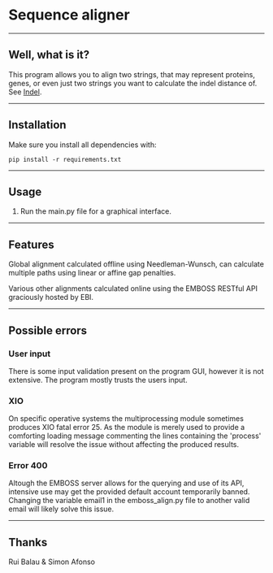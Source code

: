 # Sequence aligner

----
## Well, what is it?
This program allows you to align two strings, that may represent proteins, genes, or even just two strings you want to calculate the indel distance of.
See [Indel](https://en.wikipedia.org/wiki/Indel).

----
## Installation
Make sure you install all dependencies with:

    pip install -r requirements.txt

----
## Usage
1. Run the main.py file for a graphical interface.

----
## Features
Global alignment calculated offline using Needleman-Wunsch, can calculate multiple paths using linear or affine gap penalties.

Various other alignments calculated online using the EMBOSS RESTful API graciously hosted by EBI.

----
## Possible errors

### User input
There is some input validation present on the program GUI, however it is not extensive. The program mostly trusts the users input.

### XIO
On specific operative systems the multiprocessing module sometimes produces XIO fatal error 25. As the module is merely used to provide a comforting loading message commenting the lines containing the 'process' variable will resolve the issue without affecting the produced results.

### Error 400
Altough the EMBOSS server allows for the querying and use of its API, intensive use may get the provided default account temporarily banned. Changing the variable email1 in the emboss_align.py file to another valid email will likely solve this issue.


----
## Thanks
Rui Balau & Simon Afonso